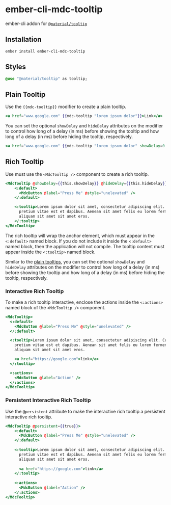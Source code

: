 ember-cli-mdc-tooltip
======================

ember-cli addon for [`@material/tooltip`](https://github.com/material-components/material-components-web/tree/master/packages/mdc-tooltip)

Installation
------------

    ember install ember-cli-mdc-tooltip

Styles
-------


```sass
@use "@material/tooltip" as tooltip;
```

Plain Tooltip
---------------

Use the `{{mdc-tooltip}}` modifier to create a plain tooltip.

```handlebars
<a href="www.google.com" {{mdc-tooltip "lorem ipsum dolor"}}>Link</a>
```

You can set the optional `showDelay` and `hideDelay` attributes on the modifier
to control how long of a delay (in ms) before showing the tooltip and how long of 
a delay (in ms) before hiding the tooltip, respectively.

```handlebars
<a href="www.google.com" {{mdc-tooltip "lorem ipsum dolor" showDelay=0 hideDelay=0}}>Link</a>
```


Rich Tooltip
---------------

Use must use the `<MdcTooltip />` component to create a rich tooltip.

```handlebars
<MdcTooltip @showDelay={{this.showDelay}} @hideDelay={{this.hideDelay}}>
    <:default>
      <MdcButton @label="Press Me" @style="unelevated" />
    </:default>

    <:tooltip>Lorem ipsum dolor sit amet, consectetur adipiscing elit. Curabitur
      pretium vitae est et dapibus. Aenean sit amet felis eu lorem fermentum
      aliquam sit amet sit amet eros.
    </:tooltip>
</MdcTooltip>
```

The rich tooltip will wrap the anchor element, which must appear in the `<:default>`
named block. If you do not include it inside the `<:default>` named block, then the
application will not compile. The tooltip content must appear inside the `<:tooltip>` 
named block.

Similar to the [plain tooltips](#plain-tooltip), you can set the optional `showDelay` and `hideDelay` 
attributes on the modifier to control how long of a delay (in ms) before showing the 
tooltip and how long of a delay (in ms) before hiding the tooltip, respectively.

### Interactive Rich Tooltip

To make a rich tooltip interactive, enclose the actions inside the `<:actions>` named 
block of the `<MdcTooltip />` component.

```handlebars
<MdcTooltip>
  <:default>
    <MdcButton @label="Press Me" @style="unelevated" />
  </:default>

  <:tooltip>Lorem ipsum dolor sit amet, consectetur adipiscing elit. Curabitur
    pretium vitae est et dapibus. Aenean sit amet felis eu lorem fermentum
    aliquam sit amet sit amet eros.

    <a href="https://google.com">link</a>
  </:tooltip>

  <:actions>
    <MdcButton @label="Action" />
  </:actions>
</MdcTooltip>
```

### Persistent Interactive Rich Tooltip

Use the `@persistent` attribute to make the interactive rich tooltip a persistent 
interactive rich tooltip.

```handlebars
<MdcTooltip @persistent={{true}}>
    <:default>
      <MdcButton @label="Press Me" @style="unelevated" />
    </:default>
    
    <:tooltip>Lorem ipsum dolor sit amet, consectetur adipiscing elit. Curabitur
      pretium vitae est et dapibus. Aenean sit amet felis eu lorem fermentum
      aliquam sit amet sit amet eros.
    
      <a href="https://google.com">link</a>
    </:tooltip>
    
    <:actions>
      <MdcButton @label="Action" />
    </:actions>
</MdcTooltip>
```
